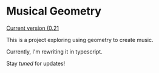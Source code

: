# Musical Geometry
[Current version (0.21](https://jacobjaffe.github.io/Music-Geometry/)

This is a project exploring using geometry to create music. 

Currently, I'm rewriting it in typescript.

Stay *tuned* for updates!
